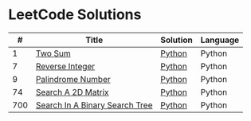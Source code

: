 # LeetCode Solutions

| # | Title | Solution | Language |
|---|-------|----------|----------|
| 1 | [Two Sum](https://leetcode.com/problems/two-sum/) | [Python](./python/1_Two_Sum.py) | Python |
| 7 | [Reverse Integer](https://leetcode.com/problems/reverse-integer/) | [Python](./python/7_Reverse_Integer.py) | Python |
| 9 | [Palindrome Number](https://leetcode.com/problems/palindrome-number/) | [Python](./python/9_Palindrome_Number.py) | Python |
| 74 | [Search A 2D Matrix](https://leetcode.com/problems/search-a-2d-matrix/) | [Python](./python/74_Search_a_2D_Matrix.py) | Python |
| 700 | [Search In A Binary Search Tree](https://leetcode.com/problems/search-in-a-binary-search-tree/) | [Python](./python/700_Search_in_a_Binary_Search_Tree.py) | Python |
